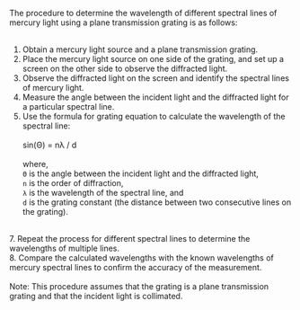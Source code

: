 The procedure to determine the wavelength of different spectral lines of mercury light using a plane transmission grating is as follows:<br><br>
1. Obtain a mercury light source and a plane transmission grating.<br>
2. Place the mercury light source on one side of the grating, and set up a screen on the other side to observe the diffracted light.<br>
3. Observe the diffracted light on the screen and identify the spectral lines of mercury light.<br>
4. Measure the angle between the incident light and the diffracted light for a particular spectral line.<br>
5. Use the formula for grating equation to calculate the wavelength of the spectral line:<br><br>
          sin(Θ) = nλ / d
<br><br>
where,<br>
`Θ` is the angle between the incident light and the diffracted light, <br>
`n` is the order of diffraction, <br>
`λ` is the wavelength of the spectral line, and <br>
`d` is the grating constant (the distance between two consecutive lines on the grating).
<br>
7. Repeat the process for different spectral lines to determine the wavelengths of multiple lines.<br>
8. Compare the calculated wavelengths with the known wavelengths of mercury spectral lines to confirm the accuracy of the measurement.<br>
<br>
Note: This procedure assumes that the grating is a plane transmission grating and that the incident light is collimated.
